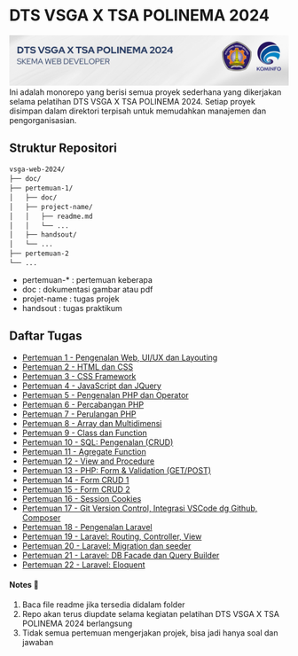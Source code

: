 # DTS VSGA X TSA POLINEMA 2024
![vsgaxpolinema](/doc/banner.png)
Ini adalah monorepo yang berisi semua proyek sederhana yang dikerjakan selama pelatihan DTS VSGA X TSA POLINEMA 2024. Setiap proyek disimpan dalam direktori terpisah untuk memudahkan manajemen dan pengorganisasian.

## Struktur Repositori
```bash
vsga-web-2024/
├── doc/
├── pertemuan-1/
│   ├── doc/
│   ├── project-name/
│   │   ├── readme.md
│   │   └── ...
│   ├── handsout/
│   └── ...
├── pertemuan-2
└── ...
```
- pertemuan-* : pertemuan keberapa
- doc : dokumentasi gambar atau pdf
- projet-name : tugas projek
- handsout : tugas praktikum

## Daftar Tugas 
- [Pertemuan 1 - Pengenalan Web, UI/UX dan Layouting](./)
- [Pertemuan 2 -  HTML dan CSS](./)
- [Pertemuan 3 - CSS Framework](./)
- [Pertemuan 4 - JavaScript dan JQuery](./)
- [Pertemuan 5 - Pengenalan PHP dan Operator](./)
- [Pertemuan 6 - Percabangan PHP](./)
- [Pertemuan 7 - Perulangan PHP](./)
- [Pertemuan 8 - Array dan Multidimensi](./)
- [Pertemuan 9 - Class dan Function](./)
- [Pertemuan 10 - SQL: Pengenalan (CRUD)](./)
- [Pertemuan 11 - Agregate Function](./)
- [Pertemuan 12 - View and Procedure](./)
- [Pertemuan 13 - PHP: Form & Validation (GET/POST)](./pertemuan-13/)
- [Pertemuan 14 - Form CRUD 1](./pertemuan-14/)
- [Pertemuan 15 - Form CRUD 2](./pertemuan-15/)
- [Pertemuan 16 - Session Cookies](./pertemuan-16/)
- [Pertemuan 17 - Git Version Control, Integrasi VSCode dg Github, Composer](./pertemuan-17/)
- [Pertemuan 18 - Pengenalan Laravel](./pertemuan-18/)
- [Pertemuan 19 - Laravel: Routing, Controller, View](./pertemuan-18/VSGA_2024/)
- [Pertemuan 20 - Laravel: Migration dan seeder](./pertemuan-18/VSGA_2024/)
- [Pertemuan 21 - Laravel: DB Facade dan Query Builder](./)
- [Pertemuan 22 - Laravel: Eloquent](./)

#### Notes 📝
1. Baca file readme jika tersedia didalam folder
2. Repo akan terus diupdate selama kegiatan pelatihan DTS VSGA X TSA POLINEMA 2024 berlangsung
3. Tidak semua pertemuan mengerjakan projek, bisa jadi hanya soal dan jawaban
